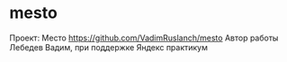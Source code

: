 # mesto
Проект: Место
https://github.com/VadimRuslanch/mesto Автор работы Лебедев Вадим, при поддержке Яндекс практикум
